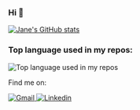 ### Hi 👋
[![Jane's GitHub stats](https://github-readme-stats.vercel.app/api?username=JaneEllison&hide=stars,issues&count_private=true&show_icons=true&theme=vision-friendly-dark)](https://github.com/JaneEllison/github-readme-stats)

### Top language used in my repos:

<img width="" src="https://github-readme-stats.vercel.app/api/top-langs/?username=JaneEllison&layout=compact&hide_title=1&card_width=300&theme=vision-friendly-dark" alt="Top language used in my repos" />

<p>Find me on:</p>
  <!-- Gmail -->
  <a href="mailto:asekerich99@gmail.com" target="_blank"><img alt="Gmail"
     src="https://img.shields.io/badge/-Gmail-EA4335?style=flat-square&logo=Gmail&logoColor=white">
  </a>
  <!-- Linkedin -->
  <a href="https://www.linkedin.com/in/anastasiya-sekerich/" target="_blank"><img alt="Linkedin"
     src="https://img.shields.io/badge/-Linkedin-0A66C2?style=flat-square&logo=Linkedin&logoColor=white">
  </a>

